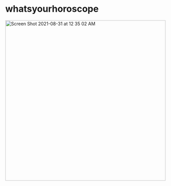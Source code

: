 # whatsyourhoroscope

<img width="502" alt="Screen Shot 2021-08-31 at 12 35 02 AM" src="https://user-images.githubusercontent.com/26098530/131447770-469ae5de-7884-4a56-981f-f8faf6e2d890.png">



